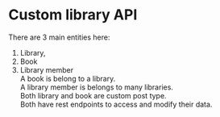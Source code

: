 # Custom library API
There are 3 main entities here: <br>
1. Library, <br>
2. Book <br>
3. Library member<br>
A book is belong to a library.<br>
A library member is belongs to many libraries.<br>
Both library and book are custom post type.<br>
Both have rest endpoints to access and modify their data.<br>